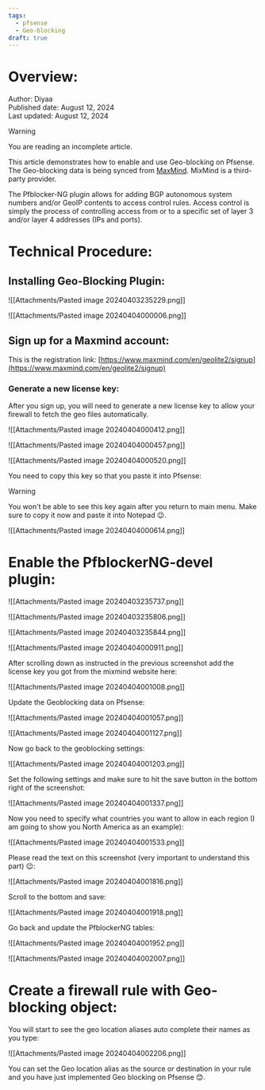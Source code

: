 ```yaml
---
tags:
  - pfsense
  - Geo-blocking
draft: true
---
```


# Overview:

Author: Diyaa<br>
Published date: August 12, 2024<br>
Last updated: August 12, 2024<br>


>[!warning]
>You are reading an incomplete article.

This article demonstrates how to enable and use Geo-blocking on Pfsense. The Geo-blocking data is being synced from [MaxMind](https://www.maxmind.com/en/solutions/ip-geolocation-databases-api-services). MixMind is a third-party provider.

The Pfblocker-NG plugin allows for adding BGP autonomous system numbers and/or GeoIP contents to access control rules. Access control is simply the process of controlling access from or to a specific set of layer 3 and/or layer 4 addresses (IPs and ports).

# Technical Procedure:

## Installing Geo-Blocking Plugin: 

![[Attachments/Pasted image 20240403235229.png]]

![[Attachments/Pasted image 20240404000006.png]]

## Sign up for a Maxmind account:

This is the registration link: [https://www.maxmind.com/en/geolite2/signup](https://www.maxmind.com/en/geolite2/signup)

### Generate a new license key:

After you sign up, you will need to generate a new license key to allow your firewall to fetch the geo files automatically.

![[Attachments/Pasted image 20240404000412.png]]

![[Attachments/Pasted image 20240404000457.png]]

![[Attachments/Pasted image 20240404000520.png]]

You need to copy this key so that you paste it into Pfsense:

> [!warning]
> You won't be able to see this key again after you return to main menu. Make sure to copy it now and paste it into Notepad 😉.

![[Attachments/Pasted image 20240404000614.png]]

# Enable the PfblockerNG-devel plugin:

![[Attachments/Pasted image 20240403235737.png]]

![[Attachments/Pasted image 20240403235806.png]]

![[Attachments/Pasted image 20240403235844.png]]

![[Attachments/Pasted image 20240404000911.png]]

After scrolling down as instructed in the previous screenshot add the license key you got from the mixmind website here:

![[Attachments/Pasted image 20240404001008.png]]

Update the Geoblocking data on Pfsense:

![[Attachments/Pasted image 20240404001057.png]]

![[Attachments/Pasted image 20240404001127.png]]

Now go back to the geoblocking settings:

![[Attachments/Pasted image 20240404001203.png]]

Set the following settings and make sure to hit the save button in the bottom right of the screenshot:

![[Attachments/Pasted image 20240404001337.png]]

Now you need to specify what countries you want to allow in each region (I am going to show you North America as an example):

![[Attachments/Pasted image 20240404001533.png]]

Please read the text on this screenshot (very important to understand this part) 😉:

![[Attachments/Pasted image 20240404001816.png]]

Scroll to the bottom and save:

![[Attachments/Pasted image 20240404001918.png]]

Go back and update the PfblockerNG tables:

![[Attachments/Pasted image 20240404001952.png]]

![[Attachments/Pasted image 20240404002007.png]]

# Create a firewall rule with Geo-blocking object:

You will start to see the geo location aliases auto complete their names as you type:

![[Attachments/Pasted image 20240404002206.png]]

You can set the Geo location alias as the source or destination in your rule and you have just implemented Geo blocking on Pfsense 😊.